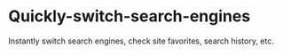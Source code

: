 # Quickly-switch-search-engines
Instantly switch search engines, check site favorites, search history, etc.
